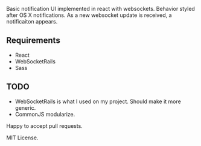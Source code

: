 Basic notification UI implemented in react with websockets. Behavior styled after OS X notifications. As a new websocket update is received, a notificaiton appears.

## Requirements

  * React
  * WebSocketRails
  * Sass

## TODO

  * WebSocketRails is what I used on my project. Should make it more generic.
  * CommonJS modularize.

Happy to accept pull requests.

MIT License.